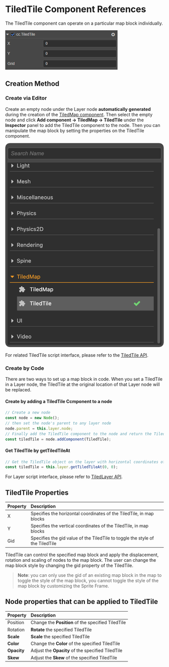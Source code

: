 # TiledTile Component References

The TiledTile component can operate on a particular map block individually.

![tiledtile-component](./tiledtile/tiledtile-component.png)

## Creation Method

### Create via Editor

Create an empty node under the Layer node **automatically generated** during the creation of the [TiledMap component](tiledmap.md). Then select the empty node and click **Add component -> TiledMap -> TiledTile** under the **Inspector** panel to add the TiledTile component to the node. Then you can manipulate the map block by setting the properties on the TiledTile component.

![add_tiledtile](./tiledtile/add_tiledtile.png)

For related TiledTile script interface, please refer to the [TiledTile API](__APIDOC__/en/classes/TiledTile.html).

### Create by Code

There are two ways to set up a map block in code. When you set a TiledTile in a Layer node, the TiledTile at the original location of that Layer node will be replaced.

#### Create by adding a TiledTile Ccmponent to a node

```ts
// Create a new node
const node = new Node();
// then set the node's parent to any layer node
node.parent = this.layer.node;  
// Finally add the TiledTile component to the node and return the TiledTile object, which allows you to perform a series of operations on the TiledTile object
const tiledTile = node.addComponent(TiledTile);  
```

#### Get TiledTile by getTiledTileAt

```ts
// Get the TiledTile object on the layer with horizontal coordinates of 0 and vertical coordinates of 0. You can then perform a series of operations on the TiledTile object
const tiledTile = this.layer.getTiledTileAt(0, 0);
```

For Layer script interface, please refer to [TiledLayer API](__APIDOC__/zh/classes/TiledLayer.html).

## TiledTile Properties

| Property | Description
| :-----| :---------- |
| X | Specifies the horizontal coordinates of the TiledTile, in map blocks
| Y | Specifies the vertical coordinates of the TiledTile, in map blocks
| Gid | Specifies the gid value of the TiledTile to toggle the style of the TiledTile

TiledTile can control the specified map block and apply the displacement, rotation and scaling of nodes to the map block. The user can change the map block style by changing the gid property of the TiledTile.

> **Note**: you can only use the gid of an existing map block in the map to toggle the style of the map block, you cannot toggle the style of the map block by customizing the Sprite Frame.

## Node properties that can be applied to TiledTile

| Property | Description
| :-----| :---------- |
| Position | Change the **Position** of the specified TiledTile
| Rotation | **Rotate** the specified TiledTile
| **Scale** | **Scale** the specified TiledTile
| **Color** | Change the **Color** of the specified TiledTile
| **Opacity** | Adjust the **Opacity** of the specified TiledTile
| **Skew** | Adjust the **Skew** of the specified TiledTile
